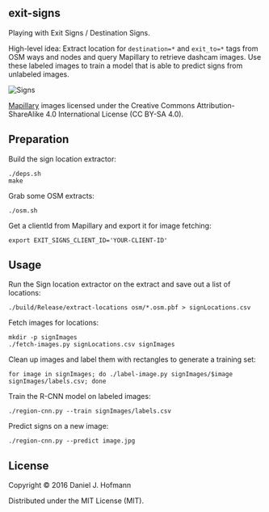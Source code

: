 ## exit-signs

Playing with Exit Signs / Destination Signs.

High-level idea:
Extract location for `destination=*` and `exit_to=*` tags from OSM ways and nodes and query Mapillary to retrieve dashcam images.
Use these labeled images to train a model that is able to predict signs from unlabeled images.

![Signs](https://raw.github.com/daniel-j-h/exit-signs/master/.image.jpg)

[Mapillary](http://mapillary.com) images licensed under the Creative Commons Attribution-ShareAlike 4.0 International License (CC BY-SA 4.0).

## Preparation

Build the sign location extractor:

    ./deps.sh
    make

Grab some OSM extracts:

    ./osm.sh

Get a clientId from Mapillary and export it for image fetching:

    export EXIT_SIGNS_CLIENT_ID='YOUR-CLIENT-ID'

## Usage

Run the Sign location extractor on the extract and save out a list of locations:

    ./build/Release/extract-locations osm/*.osm.pbf > signLocations.csv

Fetch images for locations:

    mkdir -p signImages
    ./fetch-images.py signLocations.csv signImages

Clean up images and label them with rectangles to generate a training set:

    for image in signImages; do ./label-image.py signImages/$image signImages/labels.csv; done

Train the R-CNN model on labeled images:

    ./region-cnn.py --train signImages/labels.csv

Predict signs on a new image:

    ./region-cnn.py --predict image.jpg


## License

Copyright © 2016 Daniel J. Hofmann

Distributed under the MIT License (MIT).
